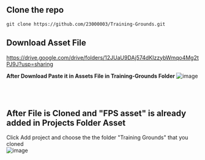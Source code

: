 ## Clone the repo
``git clone https://github.com/23000003/Training-Grounds.git``

## Download Asset File
https://drive.google.com/drive/folders/12JUaU9DAj574dKIzzybWmqo4Mg2tPJ9J?usp=sharing

**After Download Paste it in Assets File in Training-Grounds Folder**
![image](https://github.com/user-attachments/assets/cce5655a-f80a-438c-8af4-622047513e7c)

<br/><br/>
## After File is Cloned and "FPS asset" is already added in Projects Folder Asset
Click Add project and choose the the folder "Training Grounds" that you cloned
<br/>
![image](https://github.com/user-attachments/assets/2ceb9973-4de0-4020-9b43-efe025c71910)

